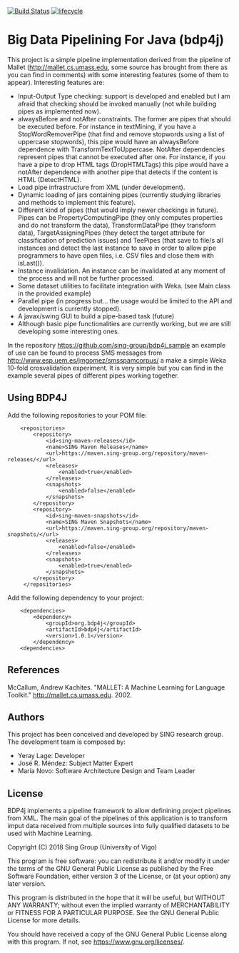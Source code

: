[![Build Status](https://travis-ci.com/sing-group/bdp4j.svg?branch=master)](https://travis-ci.com/sing-group/bdp4j)
[![lifecycle](https://img.shields.io/badge/lifecycle-stable-brightgreen.svg)](https://www.tidyverse.org/lifecycle/#stable)

# Big Data Pipelining For Java (bdp4j)

This project is a simple pipeline implementation derived from the pipeline of Mallet 
(http://mallet.cs.umass.edu, some source has brought from there as you can find in comments) with 
some interesting features (some of them to appear). Interesting features are:

* Input-Output Type checking: support is developed and enabled but I am afraid that checking should 
  be invoked manually (not while building pipes as implemented now).
* alwaysBefore and notAfter constraints. The former are pipes that should be executed before. 
  For instance in textMining, if you have a StopWordRemoverPipe (that find and remove stopwords using 
  a list of uppercase stopwords), this pipe would have an alwaysBefore dependence with TransformTextToUppercase. 
  NotAfter dependencies represent pipes that cannot be executed after one. For instance, if you have a pipe 
  to drop HTML tags (DropHTMLTags) this pipe would have a notAfter dependence with another pipe that detects 
  if the content is HTML (DetectHTML).
* Load pipe infrastructure from XML (under development).
* Dynamic loading of jars containing pipes (currently studying libraries and methods to implement this feature).
* Different kind of pipes (that would imply newer checkings in future). Pipes can be 
  PropertyComputingPipe (they only computes properties and do not transform the data), 
  TransformDataPipe (they transform data), 
  TargetAssigningPipes (they detect the target attribute for classification of prediction issues) 
  and TeePipes (that save to file/s all instances and detect the last instance to save in order to allow pipe programmers 
  to have open files, i.e. CSV files and close them with isLast()).
* Instance invalidation. An instance can be invalidated at any moment of the process and will not be further processed.
* Some dataset utilities to facilitate integration with Weka. (see Main class in the provided example)
* Parallel pipe (in progress but... the usage would be limited to the API and development is currently stopped).
* A javax/swing GUI to build a pipe-based task (future)
* Although basic pipe functionalities are currently working, but we are still developing some interesting ones. 

In the repository https://github.com/sing-group/bdp4j_sample an example of use can be found to process SMS messages from 
http://www.esp.uem.es/jmgomez/smsspamcorpus/ a make a simple Weka 10-fold crosvalidation experiment. It is very simple 
but you can find in the example several pipes of different pipes working together. 

## Using BDP4J
Add the following repositories to your POM file:

```
    <repositories>
        <repository>
            <id>sing-maven-releases</id>
            <name>SING Maven Releases</name>
            <url>https://maven.sing-group.org/repository/maven-releases/</url>
            <releases>
                <enabled>true</enabled>
            </releases>
            <snapshots>
                <enabled>false</enabled>
            </snapshots>
        </repository>
        <repository>
            <id>sing-maven-snapshots</id>
            <name>SING Maven Snapshots</name>
            <url>https://maven.sing-group.org/repository/maven-snapshots/</url>
            <releases>
                <enabled>false</enabled>
            </releases>
            <snapshots>
                <enabled>true</enabled>
            </snapshots>
        </repository>
     </repositories>
```
    
Add the following dependency to your project:

```
    <dependencies>
        <dependency>
            <groupId>org.bdp4j</groupId>
            <artifactId>bdp4j</artifactId>
            <version>1.0.1</version>
        </dependency>
    <dependencies>
```

## References
McCallum, Andrew Kachites.  "MALLET: A Machine Learning for Language Toolkit." http://mallet.cs.umass.edu. 2002.

## Authors
This project has been conceived and developed by SING research group.
The development team is composed by:
* Yeray Lage: Developer 
* José R. Méndez: Subject Matter Expert
* María Novo: Software Architecture Design and Team Leader

## License
BDP4j implements a pipeline framework to allow definining 
project pipelines from XML. The main goal of the pipelines of this 
application is to transform imput data received from multiple sources 
into fully qualified datasets to be used with Machine Learning.

Copyright (C) 2018  Sing Group (University of Vigo)

This program is free software: you can redistribute it and/or modify
it under the terms of the GNU General Public License as published by
the Free Software Foundation, either version 3 of the License, or
(at your option) any later version.

This program is distributed in the hope that it will be useful,
but WITHOUT ANY WARRANTY; without even the implied warranty of
MERCHANTABILITY or FITNESS FOR A PARTICULAR PURPOSE.  See the
GNU General Public License for more details.

You should have received a copy of the GNU General Public License
along with this program.  If not, see <https://www.gnu.org/licenses/>.
